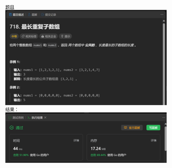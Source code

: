 [题目](https://leetcode.cn/problems/maximum-length-of-repeated-subarray/)
![pic](img.png)
结果：
![pic](result.png)